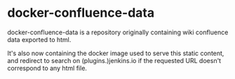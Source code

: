 # docker-confluence-data

docker-confluence-data is a repository originally containing wiki confluence data exported to html.

It's also now containing the docker image used to serve this static content, and redirect to search on (plugins.)jenkins.io if the requested URL doesn't correspond to any html file.
